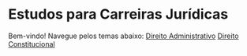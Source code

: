 # Estudos para Carreiras Jurídicas

Bem-vindo! Navegue pelos temas abaixo:
[Direito Administrativo](Direito-Administrativo/)
[Direito Constitucional](Direito-Constitucional/)
